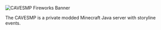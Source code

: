 ![CAVESMP Fireworks Banner](https://github.com/CAVESMP/branding-assets/blob/main/assets/banners/cavesmp-fireworks-banner.png)

The CAVESMP is a private modded Minecraft Java server with storyline events.
